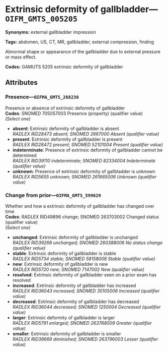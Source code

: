 # Extrinsic deformity of gallbladder—`OIFM_GMTS_005205`

**Synonyms:** external gallbladder impression

**Tags:** abdomen, US, CT, MR, gallbladder, external compression, finding

Abnormal shape or appearance of the gallbladder due to external pressure or mass effect.

**Codes:** GAMUTS 5205 extrinsic deformity of gallbladder

## Attributes

### Presence—`OIFMA_GMTS_268236`

Presence or absence of extrinsic deformity of gallbladder  
**Codes**: SNOMED 705057003 Presence (property) (qualifier value)  
*(Select one)*

- **absent**: Extrinsic deformity of gallbladder is absent  
_RADLEX RID28473 absent; SNOMED 2667000 Absent (qualifier value)_
- **present**: Extrinsic deformity of gallbladder is present  
_RADLEX RID28472 present; SNOMED 52101004 Present (qualifier value)_
- **indeterminate**: Presence of extrinsic deformity of gallbladder cannot be determined  
_RADLEX RID39110 indeterminate; SNOMED 82334004 Indeterminate (qualifier value)_
- **unknown**: Presence of extrinsic deformity of gallbladder is unknown  
_RADLEX RID5655 unknown; SNOMED 261665006 Unknown (qualifier value)_

### Change from prior—`OIFMA_GMTS_599629`

Whether and how a extrinsic deformity of gallbladder has changed over time  
**Codes**: RADLEX RID49896 change; SNOMED 263703002 Changed status (qualifier value)  
*(Select one)*

- **unchanged**: Extrinsic deformity of gallbladder is unchanged  
_RADLEX RID39268 unchanged; SNOMED 260388006 No status change (qualifier value)_
- **stable**: Extrinsic deformity of gallbladder is stable  
_RADLEX RID5734 stable; SNOMED 58158008 Stable (qualifier value)_
- **new**: Extrinsic deformity of gallbladder is new  
_RADLEX RID5720 new; SNOMED 7147002 New (qualifier value)_
- **resolved**: Extrinsic deformity of gallbladder seen on a prior exam has resolved  
- **increased**: Extrinsic deformity of gallbladder has increased  
_RADLEX RID36043 increased; SNOMED 35105006 Increased (qualifier value)_
- **decreased**: Extrinsic deformity of gallbladder has decreased  
_RADLEX RID36044 decreased; SNOMED 1250004 Decreased (qualifier value)_
- **larger**: Extrinsic deformity of gallbladder is larger  
_RADLEX RID5791 enlarged; SNOMED 263768009 Greater (qualifier value)_
- **smaller**: Extrinsic deformity of gallbladder is smaller  
_RADLEX RID38669 diminished; SNOMED 263796003 Lesser (qualifier value)_